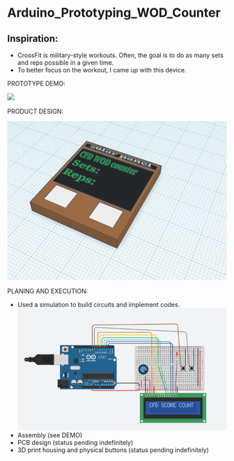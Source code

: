 # Arduino_Prototyping_WOD_Counter
## Inspiration:
  * CrossFit is military-style workouts. Often, the goal is to do as many sets and reps possible in a given time.
  * To better focus on the workout, I came up with this device.
  
PROTOTYPE DEMO:

<img src="https://github.com/Haody1064/Arduino_WOD_Counter/blob/main/gif_and_images/ezgif.com-gif-maker.gif" />

PRODUCT DESIGN:

<img src="https://github.com/Haody1064/Arduino_WOD_Counter/blob/main/gif_and_images/WOD_counter_3D_design.png" />

PLANING AND EXECUTION:
* Used a simulation to build circuits and implement codes.
  <img src="https://github.com/Haody1064/Arduino_WOD_Counter/blob/main/gif_and_images/CircuitSimulation.png" />
* Assembly (see DEMO)
* PCB design (status pending indefinitely) 
* 3D print housing and physical buttons (status pending indefinitely)
